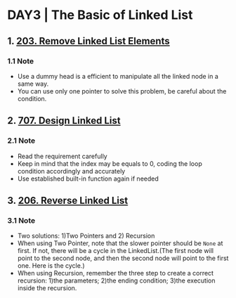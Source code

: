 # DAY3 | The Basic of Linked List
## 1. [203. Remove Linked List Elements](https://leetcode.com/problems/remove-linked-list-elements/)
### 1.1 Note
- Use a dummy head is a efficient to manipulate all the linked node in a same way.
- You can use only one pointer to solve this problem, be careful about the condition.

## 2. [707. Design Linked List](https://leetcode.com/problems/design-linked-list/)
### 2.1 Note
- Read the requirement carefully
- Keep in mind that the index may be equals to 0, coding the loop condition accordingly and accurately
- Use established built-in function again if needed

## 3. [206. Reverse Linked List](https://leetcode.com/problems/reverse-linked-list/)
### 3.1 Note
- Two solutions: 1)Two Pointers and 2) Recursion
- When using Two Pointer, note that the slower pointer should be `None` at first. If not, there will be a cycle in the LinkedList.(The first node will point to the second node, and then the second node will point to the first one. Here is the cycle.)
- When using Recursion, remember the three step to create a correct recursion: 1)the parameters; 2)the ending condition; 3)the execution inside the recursion.
